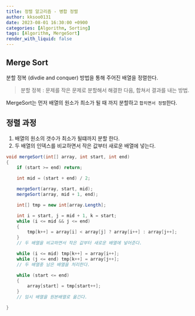```yaml
---
title: 정렬 알고리즘 - 병합 정렬
author: kksoo0131
date: 2023-08-01 16:30:00 +0900
categories: [Algorithm, Sorting]
tags: [Algorithm, MergeSort]
render_with_liquid: false
---
```


## Merge Sort

분할 정복 (divdie and conquer) 방법을 통해 주어진 배열을 정렬한다.

> 분할 정복 : 문제를 작은 문제로 분할해서 해결한 다음, 합쳐서 결과를 내는 방법.

MergeSort는 먼저 배열의 원소가 최소가 될 때 까지 분할하고 `합치면서 정렬`한다.


## 정렬 과정

1. 배열의 원소의 갯수가 최소가 될떄까지 분할 한다.
2. 두 배열의 인덱스를 비교하면서 작은 값부터 새로운 배열에 넣는다.

```cs
void mergeSort(int[] array, int start, int end)
{
    if (start >= end) return;

    int mid = (start + end) / 2;

    mergeSort(array, start, mid);
    mergeSort(array, mid + 1, end);

    int[] tmp = new int[array.Length];

    int i = start, j = mid + 1, k = start;
    while (i <= mid && j <= end)
    {
        tmp[k++] = array[i] < array[j] ? array[i++] : array[j++];
    }
    // 두 배열을 비교하면서 작은 값부터 새로운 배열에 넣어준다.

    while (i <= mid) tmp[k++] = array[i++];
    while (j <= end) tmp[k++] = array[j++];
    // 두 배열중 남은 배열을 처리한다.

    while (start <= end)
    {
        array[start] = tmp[start++];
    }
    // 임시 배열을 원본배열로 옮긴다.

}
```